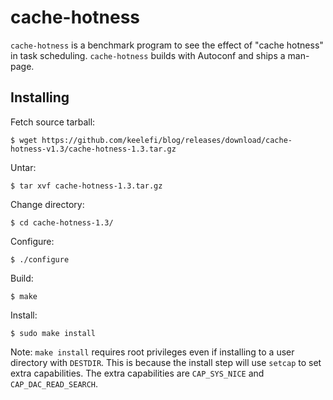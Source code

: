 # cache-hotness

`cache-hotness` is a benchmark program to see the effect of "cache hotness" in task scheduling. `cache-hotness` builds
with Autoconf and ships a man-page.

## Installing

Fetch source tarball:

    $ wget https://github.com/keelefi/blog/releases/download/cache-hotness-v1.3/cache-hotness-1.3.tar.gz

Untar:

    $ tar xvf cache-hotness-1.3.tar.gz

Change directory:

    $ cd cache-hotness-1.3/

Configure:

    $ ./configure

Build:

    $ make

Install:

    $ sudo make install

Note: `make install` requires root privileges even if installing to a user directory with `DESTDIR`. This is because the
install step will use `setcap` to set extra capabilities. The extra capabilities are `CAP_SYS_NICE` and
`CAP_DAC_READ_SEARCH`.
